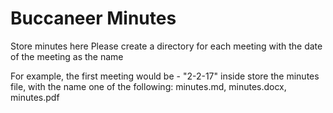 # Buccaneer Minutes
Store minutes here
Please create a directory for each meeting with the date of the meeting as the name

For example, the first meeting would be - "2-2-17"
inside store the minutes file, with the name one of the following:
minutes.md, minutes.docx, minutes.pdf
